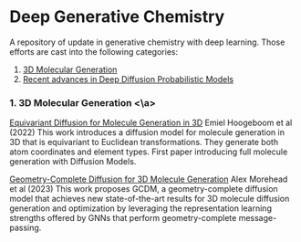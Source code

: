 # Deep Generative Chemistry 
A repository of update in generative chemistry with deep learning. Those efforts are cast into the following categories:

1. [3D Molecular Generation](#3DGen)  
2. [Recent advances in Deep Diffusion Probabilistic Models ](#diffusion)

### 1. 3D Molecular Generation <a name='3DGen'><\a>
  [Equivariant Diffusion for Molecule Generation in 3D](https://arxiv.org/pdf/2203.17003.pdf)
  Emiel Hoogeboom et al (2022)
  This work introduces a diffusion model for molecule generation in 3D that is equivariant to Euclidean transformations. They generate both atom coordinates and element types. First paper introducing full molecule generation with Diffusion Models.
  
  [Geometry-Complete Diffusion for 3D Molecule Generation](https://arxiv.org/pdf/2302.04313.pdf)
  Alex Morehead et al (2023)
  This work proposes GCDM, a geometry-complete diffusion model that achieves new state-of-the-art results for 3D molecule diffusion generation and optimization by leveraging the representation learning strengths offered by GNNs that perform geometry-complete message-passing.
